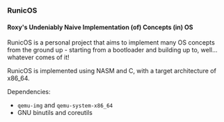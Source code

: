 ### RunicOS
#### Roxy's Undeniably Naive Implementation (of) Concepts (in) OS

RunicOS is a personal project that aims to implement many OS concepts
from the ground up - starting from a bootloader and building up to,
well... whatever comes of it!

RunicOS is implemented using NASM and C, with a target architecture of x86_64.

Dependencies:

- ```qemu-img``` and ```qemu-system-x86_64```
- GNU binutils and coreutils

